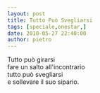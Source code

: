 ```yaml
---
layout: post
title: Tutto Può Svegliarsi
tags: [speciale,onestar,]
date: 2010-05-27 22:40:00
author: pietro
---
```

Tutto può girarsi<br/>fare un salto all'incontrario<br/>tutto può svegliarsi<br/>e sollevare il suo sipario.
